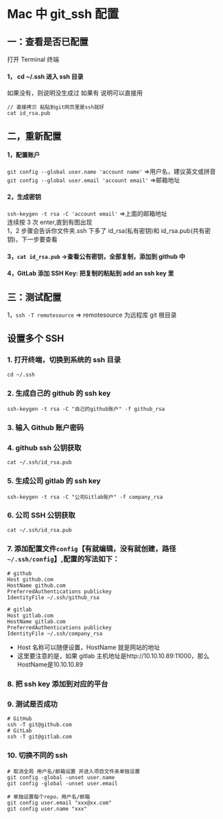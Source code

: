 # Mac 中 git_ssh 配置

## 一：查看是否已配置

打开 Terminal 终端

#### 1， cd ~/.ssh 进入 ssh 目录

如果没有，则说明没生成过
如果有 说明可以直接用

```
// 直接拷贝 粘贴到git网页里是ssh就好
cat id_rsa.pub
```

## 二，重新配置

#### 1，配置账户

`git config --global user.name 'account name'` =>用户名，建议英文或拼音  
`git config --global user.email 'account email'` =>邮箱地址

#### 2，生成密钥

`ssh-keygen -t rsa -C 'account email'` =>上面的邮箱地址  
连续按 3 次 enter,直到有图出现  
1，2 步骤会告诉你文件夹.ssh 下多了 id_rsa(私有密钥)和 id_rsa.pub(共有密钥)，下一步要查看

#### 3，`cat id_rsa.pub` ->查看公有密钥，全部复制，添加到 github 中

#### 4，GitLab 添加 SSH Key: 把复制的粘贴到 add an ssh key 里

## 三：测试配置

1，`ssh -T remotesource` => remotesource 为远程库 git 根目录

## 设置多个 SSH

### 1. 打开终端，切换到系统的 ssh 目录

```shell
cd ~/.ssh
```

### 2. 生成自己的 github 的 ssh key

```shell
ssh-keygen -t rsa -C "自己的github账户" -f github_rsa
```

### 3. 输入 Github 账户密码

### 4. github ssh 公钥获取

```shell
cat ~/.ssh/id_rsa.pub
```

### 5. 生成公司 gitlab 的 ssh key

```shell
ssh-keygen -t rsa -C "公司Gitlab账户" -f company_rsa
```

### 6. 公司 SSH 公钥获取

```ssh
cat ~/.ssh/id_rsa.pub
```

### 7. 添加配置文件`config`【有就编辑，没有就创建，路径`~/.ssh/config`】,配置的写法如下：

```text
# github
Host github.com
HostName github.com
PreferredAuthentications publickey
IdentityFile ~/.ssh/github_rsa

# gitlab
Host gitlab.com
HostName gitlab.com
PreferredAuthentications publickey
IdentityFile ~/.ssh/company_rsa
```

- Host 名称可以随便设置，HostName 就是网站的地址
- 这里要注意的是，如果 gitlab 主机地址是http://10.10.10.89:11000，那么HostName是10.10.10.89

### 8. 把 ssh key 添加到对应的平台

### 9. 测试是否成功

```shell
# GitHub
ssh -T git@github.com
# GitLab
ssh -T git@gitlab.com
```

### 10. 切换不同的 ssh

```shell
# 取消全局 用户名/邮箱设置 并进入项目文件夹单独设置
git config -global -unset user.name
git config -global -unset user.email

# 单独设置每个repo，用户名/邮箱
git config user.email "xxx@xx.com"
git config user.name "xxx"
```

